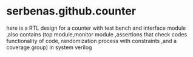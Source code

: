 # serbenas.github.counter
here is a RTL design for a counter with test bench and  interface module ,also contains (top module,monitor module ,assertions that check codes functionality of code, randomization process with constraints ,and a coverage group) in system verilog  
